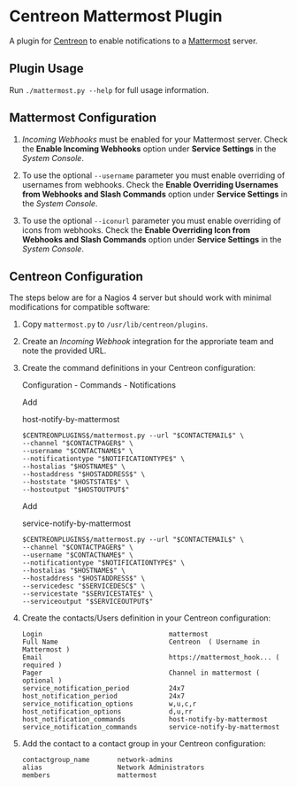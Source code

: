 Centreon Mattermost Plugin
========================

A plugin for [Centreon](https://www.centreon.com/) to enable notifications to a [Mattermost](http://www.mattermost.org/) server.

## Plugin Usage

Run `./mattermost.py --help` for full usage information.

## Mattermost Configuration

1. *Incoming Webhooks* must be enabled for your Mattermost server. Check the **Enable Incoming Webhooks** option under **Service Settings** in the *System Console*.

2. To use the optional `--username` parameter you must enable overriding of usernames from webhooks. Check the **Enable Overriding Usernames from Webhooks and Slash Commands** option under **Service Settings** in the *System Console*.

3. To use the optional `--iconurl` parameter you must enable overriding of icons from webhooks. Check the **Enable Overriding Icon from Webhooks and Slash Commands** option under **Service Settings** in the *System Console*.

## Centreon Configuration

The steps below are for a Nagios 4 server but should work with minimal modifications for compatible software:

1. Copy `mattermost.py` to `/usr/lib/centreon/plugins`.

2. Create an *Incoming Webhook* integration for the approriate team and note the provided URL.

3. Create the command definitions in your Centreon configuration: 

   Configuration - Commands - Notifications
   
   Add
   
   host-notify-by-mattermost
    ```
    $CENTREONPLUGINS$/mattermost.py --url "$CONTACTEMAIL$" \
    --channel "$CONTACTPAGER$" \
    --username "$CONTACTNAME$" \
    --notificationtype "$NOTIFICATIONTYPE$" \
    --hostalias "$HOSTNAME$" \
    --hostaddress "$HOSTADDRESS$" \
    --hoststate "$HOSTSTATE$" \
    --hostoutput "$HOSTOUTPUT$"
    ```
    Add
    
    service-notify-by-mattermost
    ```
    $CENTREONPLUGINS$/mattermost.py --url "$CONTACTEMAIL$" \
    --channel "$CONTACTPAGER$" \
    --username "$CONTACTNAME$" \
    --notificationtype "$NOTIFICATIONTYPE$" \
    --hostalias "$HOSTNAME$" \
    --hostaddress "$HOSTADDRESS$" \
    --servicedesc "$SERVICEDESC$" \
    --servicestate "$SERVICESTATE$" \
    --serviceoutput "$SERVICEOUTPUT$"
    ```

4. Create the contacts/Users definition in your Centreon configuration:

    ```
    Login                                mattermost
    Full Name                            Centreon  ( Username in Mattermost ) 
    Email                                https://mattermost_hook... ( required )
    Pager                                Channel in mattermost ( optional )
    service_notification_period          24x7
    host_notification_period             24x7
    service_notification_options         w,u,c,r
    host_notification_options            d,u,rr
    host_notification_commands           host-notify-by-mattermost
    service_notification_commands        service-notify-by-mattermost
   ```

5. Add the contact to a contact group in your Centreon configuration:

    ```
    contactgroup_name       network-admins
    alias                   Network Administrators
    members                 mattermost
    ```
